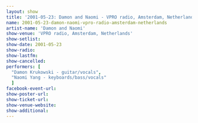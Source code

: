 ```yaml
---
layout: show
title: '2001-05-23: Damon and Naomi - VPRO radio, Amsterdam, Netherlands'
name: 2001-05-23-damon-naomi-vpro-radio-amsterdam-netherlands
artist-name: 'Damon and Naomi'
show-venue: 'VPRO radio, Amsterdam, Netherlands'
show-setlist: 
show-date: 2001-05-23
show-radio: 
show-lastfm: 
show-cancelled: 
performers: [
  "Damon Krukowski - guitar/vocals",
  "Naomi Yang - keyboards/bass/vocals"
  ]
facebook-event-url: 
show-poster-url: 
show-ticket-url: 
show-venue-website: 
show-additional: 
---
```


